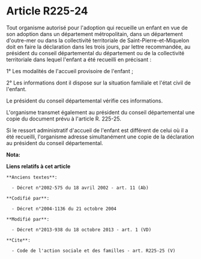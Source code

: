 # Article R225-24

Tout organisme autorisé pour l'adoption qui recueille un enfant en vue de son adoption dans un département métropolitain,
dans un département d'outre-mer ou dans la collectivité territoriale de Saint-Pierre-et-Miquelon doit en faire la déclaration
dans les trois jours, par lettre recommandée, au président du conseil départemental du département ou de la collectivité
territoriale dans lequel l'enfant a été recueilli en précisant : 

1° Les modalités de l'accueil provisoire de l'enfant ; 

2° Les informations dont il dispose sur la situation familiale et l'état civil de l'enfant. 

Le président du conseil départemental vérifie ces informations. 

L'organisme transmet également au président du conseil départemental une copie du document prévu à l'article R. 225-25.

Si le ressort administratif d'accueil de l'enfant est différent de celui où il a été recueilli, l'organisme adresse
simultanément une copie de la déclaration au président du conseil départemental.

**Nota:**



**Liens relatifs à cet article**

	**Anciens textes**:

	  - Décret n°2002-575 du 18 avril 2002 - art. 11 (Ab)

	**Codifié par**:

	  - Décret n°2004-1136 du 21 octobre 2004

	**Modifié par**:

	  - Décret n°2013-938 du 18 octobre 2013 - art. 1 (VD)

	**Cite**:

	  - Code de l'action sociale et des familles - art. R225-25 (V)
